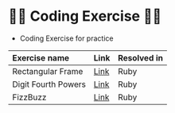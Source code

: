 # 👨‍💻 Coding Exercise 🏋️‍♂️

- Coding Exercise for practice

|Exercise name| Link |Resolved in|
|:------------|:-----|:----------|
|Rectangular Frame| [Link](https://github.com/JorgeRodz/Coding_Exercise/tree/master/Rectangular_frame) | Ruby |
|Digit Fourth Powers | [Link](https://github.com/JorgeRodz/Coding_Exercise/tree/master/Digit_Fourth_Powers) |Ruby |
|FizzBuzz | [Link](https://github.com/JorgeRodz/Coding_Exercise/tree/master/Fizz_Buzz) |Ruby |
